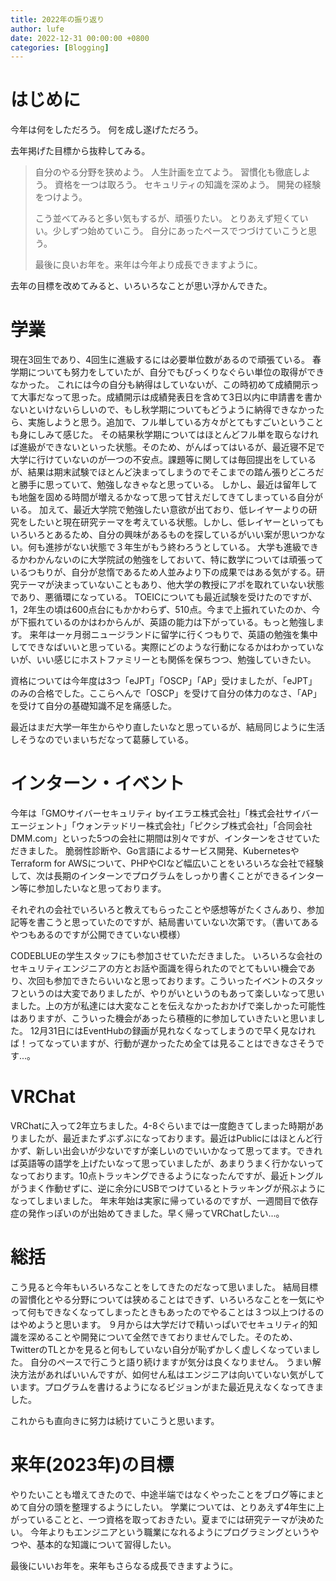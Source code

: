 ```yaml
---
title: 2022年の振り返り
author: lufe
date: 2022-12-31 00:00:00 +0800
categories: [Blogging]
---
```


# はじめに

今年は何をしただろう。
何を成し遂げただろう。

去年掲げた目標から抜粋してみる。

> 自分のやる分野を狭めよう。
> 人生計画を立てよう。
> 習慣化も徹底しよう。
> 資格を一つは取ろう。
> セキュリティの知識を深めよう。
> 開発の経験をつけよう。
>
> こう並べてみると多い気もするが、頑張りたい。
> とりあえず短くていい。少しずつ始めていこう。
> 自分にあったペースでつづけていこうと思う。
>
> 最後に良いお年を。来年は今年より成長できますように。

去年の目標を改めてみると、いろいろなことが思い浮かんできた。

# 学業

現在3回生であり、4回生に進級するには必要単位数があるので頑張ている。
春学期についても努力をしていたが、自分でもびっくりなぐらい単位の取得ができなかった。
これには今の自分も納得はしていないが、この時初めて成績開示って大事だなって思った。成績開示は成績発表日を含めて3日以内に申請書を書かないといけないらしいので、もし秋学期についてもどうように納得できなかったら、実施しようと思う。追加で、フル単している方々がとてもすごいということも身にしみて感じた。
その結果秋学期についてはほとんどフル単を取らなければ進級ができないといった状態。そのため、がんばってはいるが、最近寝不足で大学に行けていないのが一つの不安点。課題等に関しては毎回提出をしているが、結果は期末試験でほとんど決まってしまうのでそこまでの踏ん張りどころだと勝手に思っていて、勉強しなきゃなと思っている。
しかし、最近は留年しても地盤を固める時間が増えるかなって思って甘えだしてきてしまっている自分がいる。
加えて、最近大学院で勉強したい意欲が出ており、低レイヤーよりの研究をしたいと現在研究テーマを考えている状態。しかし、低レイヤーといってもいろいろとあるため、自分の興味があるものを探しているがいい案が思いつかない。何も進捗がない状態で３年生がもう終わろうとしている。
大学も進級できるかわかんないのに大学院試の勉強をしておいて、特に数学については頑張っているつもりが、自分が怠惰であるため人並みより下の成果ではある気がする。研究テーマが決まっていないこともあり、他大学の教授にアポを取れていない状態であり、悪循環になっている。
TOEICについても最近試験を受けたのですが、1，2年生の頃は600点台にもかかわらず、510点。今まで上振れていたのか、今が下振れているのかはわからんが、英語の能力は下がっている。もっと勉強します。
来年は一ヶ月弱ニュージランドに留学に行くつもりで、英語の勉強を集中してできなばいいと思っている。実際にどのような行動になるかはわかっていないが、いい感じにホストファミリーとも関係を保ちつつ、勉強していきたい。

資格については今年度は3つ「eJPT」「OSCP」「AP」受けましたが、「eJPT」のみの合格でした。ここらへんで「OSCP」を受けて自分の体力のなさ、「AP」を受けて自分の基礎知識不足を痛感した。

最近はまだ大学一年生からやり直したいなと思っているが、結局同じように生活しそうなのでいまいちだなって葛藤している。

# インターン・イベント

今年は「GMOサイバーセキュリティ byイエラエ株式会社」「株式会社サイバーエージェント」「ウォンテッドリー株式会社」「ピクシブ株式会社」「合同会社DMM.com」といった5つの会社に期間は別々ですが、インターンをさせていただきました。
脆弱性診断や、Go言語によるサービス開発、KubernetesやTerraform for AWSについて、PHPやCIなど幅広いことをいろいろな会社で経験して、次は長期のインターンでプログラムをしっかり書くことができるインターン等に参加したいなと思っております。

それぞれの会社でいろいろと教えてもらったことや感想等がたくさんあり、参加記等を書こうと思っていたのですが、結局書いていない次第です。（書いてあるやつもあるのですが公開できていない模様）

CODEBLUEの学生スタッフにも参加させていただきました。
いろいろな会社のセキュリティエンジニアの方とお話や面識を得られたのでとてもいい機会であり、次回も参加できたらいいなと思っております。こういったイベントのスタッフというのは大変でありましたが、やりがいというのもあって楽しいなって思いました。上の方が私達には大変なことを伝えなかったおかげで楽しかった可能性はありますが、こういった機会があったら積極的に参加していきたいと思いました。
12月31日にはEventHubの録画が見れなくなってしまうので早く見なければ！ってなっていますが、行動が遅かったため全ては見ることはできなさそうです...。

# VRChat

VRChatに入って2年立ちました。4-8ぐらいまでは一度飽きてしまった時期がありましたが、最近またずぶずぶになっております。最近はPublicにはほとんど行かず、新しい出会いが少ないですが楽しいのでいいかなって思ってます。できれば英語等の語学を上げたいなって思っていましたが、あまりうまく行かないってなっております。10点トラッキングできるようになったんですが、最近トングルがうまく作動せずに、逆に余分にUSBでつけているとトラッキングが飛ぶようになってしまいました。
年末年始は実家に帰っているのですが、一週間目で依存症の発作っぽいのが出始めてきました。早く帰ってVRChatしたい...。

# 総括

こう見ると今年もいろいろなことをしてきたのだなって思いました。
結局目標の習慣化とやる分野については狭めることはできず、いろいろなことを一気にやって何もできなくなってしまったときもあったのでやることは３つ以上つけるのはやめようと思います。
９月からは大学だけで精いっぱいでセキュリティ的知識を深めることや開発について全然できておりませんでした。そのため、TwitterのTLとかを見ると何もしていない自分が恥ずかしく虚しくなっていました。
自分のペースで行こうと語り続けますが気分は良くなりません。
うまい解決方法があればいいんですが、如何せん私はエンジニアは向いていない気がしています。プログラムを書けるようになるビジョンがまた最近見えなくなってきました。

これからも直向きに努力は続けていこうと思います。

# 来年(2023年)の目標
やりたいことも増えてきたので、中途半端ではなくやったことをブログ等にまとめて自分の頭を整理するようにしたい。
学業については、とりあえず4年生に上がっていることと、一つ資格を取っておきたい。夏までには研究テーマが決めたい。
今年よりもエンジニアという職業になれるようにプログラミングというやつや、基本的な知識について習得したい。

最後にいいお年を。来年もさらなる成長できますように。
